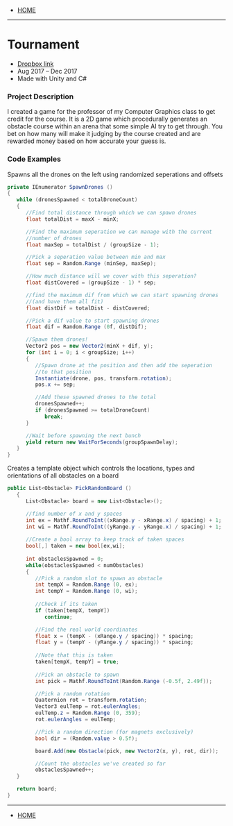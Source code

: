 - [HOME](https://avijr.com)

---

# Tournament
- [Dropbox link](https://www.dropbox.com/s/zwcg1cjyjnwq4h7/Tournament.app.zip?dl=0)
- Aug 2017 – Dec 2017
- Made with Unity and C#

### Project Description
I created a game for the professor of my Computer Graphics class to get credit for the course. It is a 2D game which procedurally generates an obstacle course within an arena that some simple AI try to get through. You bet on how many will make it judging by the course created and are rewarded money based on how accurate your guess is.

### Code Examples
Spawns all the drones on the left using randomized seperations and offsets

```c#
private IEnumerator SpawnDrones ()
{
   while (dronesSpawned < totalDroneCount)
   {
      //Find total distance through which we can spawn drones
      float totalDist = maxX - minX;

      //Find the maximum seperation we can manage with the current
      //number of drones
      float maxSep = totalDist / (groupSize - 1);

      //Pick a seperation value between min and max
      float sep = Random.Range (minSep, maxSep);

      //How much distance will we cover with this seperation?
      float distCovered = (groupSize - 1) * sep;

      //find the maximum dif from which we can start spawning drones
      //(and have them all fit)
      float distDif = totalDist - distCovered;

      //Pick a dif value to start spawning drones
      float dif = Random.Range (0f, distDif);

      //Spawn them drones!
      Vector2 pos = new Vector2(minX + dif, y);
      for (int i = 0; i < groupSize; i++)
      {
         //Spawn drone at the position and then add the seperation
         //to that position
         Instantiate(drone, pos, transform.rotation);
         pos.x += sep;

         //Add these spawned drones to the total
         dronesSpawned++;
         if (dronesSpawned >= totalDroneCount)
            break;
      }

      //Wait before spawning the next bunch
      yield return new WaitForSeconds(groupSpawnDelay);
   }
}
```

Creates a template object which controls the locations, types and orientations of all obstacles on a board
```c#
public List<Obstacle> PickRandomBoard ()
   {
      List<Obstacle> board = new List<Obstacle>();

      //find number of x and y spaces
      int ex = Mathf.RoundToInt((xRange.y - xRange.x) / spacing) + 1;
      int wi = Mathf.RoundToInt((yRange.y - yRange.x) / spacing) + 1;
		
      //Create a bool array to keep track of taken spaces
      bool[,] taken = new bool[ex,wi];
		
      int obstaclesSpawned = 0;
      while(obstaclesSpawned < numObstacles)
      {
         //Pick a random slot to spawn an obstacle
         int tempX = Random.Range (0, ex);
         int tempY = Random.Range (0, wi);
			
         //Check if its taken
         if (taken[tempX, tempY])
            continue;

         //Find the real world coordinates
         float x = (tempX - (xRange.y / spacing)) * spacing;
         float y = (tempY - (yRange.y / spacing)) * spacing;
			
         //Note that this is taken
         taken[tempX, tempY] = true;
			
         //Pick an obstacle to spawn
         int pick = Mathf.RoundToInt(Random.Range (-0.5f, 2.49f));

         //Pick a random rotation
         Quaternion rot = transform.rotation;
         Vector3 eulTemp = rot.eulerAngles;
         eulTemp.z = Random.Range (0, 359);
         rot.eulerAngles = eulTemp;

         //Pick a random direction (for magnets exclusively)
         bool dir = (Random.value > 0.5f);

         board.Add(new Obstacle(pick, new Vector2(x, y), rot, dir));

         //Count the obstacles we've created so far
         obstaclesSpawned++;
   }

   return board;
}
```

---

- [HOME](https://avijr.com)
